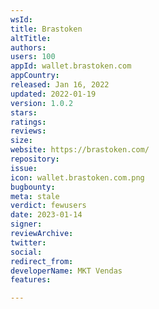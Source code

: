 ```yaml
---
wsId: 
title: Brastoken
altTitle: 
authors: 
users: 100
appId: wallet.brastoken.com
appCountry: 
released: Jan 16, 2022
updated: 2022-01-19
version: 1.0.2
stars: 
ratings: 
reviews: 
size: 
website: https://brastoken.com/
repository: 
issue: 
icon: wallet.brastoken.com.png
bugbounty: 
meta: stale
verdict: fewusers
date: 2023-01-14
signer: 
reviewArchive: 
twitter: 
social: 
redirect_from: 
developerName: MKT Vendas
features: 

---
```


